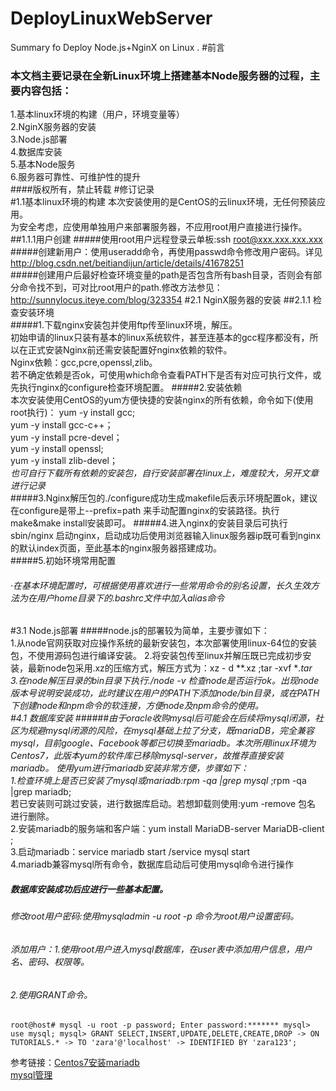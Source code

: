 # DeployLinuxWebServer
Summary fo Deploy Node.js+NginX on Linux .
#前言
### 本文档主要记录在全新Linux环境上搭建基本Node服务器的过程，主要内容包括：
1.基本linux环境的构建（用户，环境变量等）</br>
2.NginX服务器的安装</br>
3.Node.js部署</br>
4.数据库安装</br>
5.基本Node服务</br>
6.服务器可靠性、可维护性的提升</br>
####版权所有，禁止转载
#修订记录
</br>
#1.1基本linux环境的构建
本次安装使用的是CentOS的云linux环境，无任何预装应用。</br>
为安全考虑，应使用单独用户来部署服务器，不应用root用户直接进行操作。
##1.1.1用户创建
#####使用root用户远程登录云单板:ssh root@xxx.xxx.xxx.xxx 
#####创建新用户：使用useradd命令，再使用passwd命令修改用户密码。详见<http://blog.csdn.net/beitiandijun/article/details/41678251> </br>
#####创建用户后最好检查环境变量的path是否包含所有bash目录，否则会有部分命令找不到，可对比root用户的path.修改方法参见：<http://sunnylocus.iteye.com/blog/323354>
#2.1 NginX服务器的安装
##2.1.1 检查安装环境  
#####1.下载nginx安装包并使用ftp传至linux环境，解压。  
初始申请的linux只装有基本的linux系统软件，甚至连基本的gcc程序都没有，所以在正式安装Nginx前还需安装配置好nginx依赖的软件。  
Nginx依赖：gcc,pcre,openssl,zlib。  
若不确定依赖是否ok，可使用which命令查看PATH下是否有对应可执行文件，或先执行nginx的configure检查环境配置。
#####2.安装依赖  
本次安装使用CentOS的yum方便快捷的安装nginx的所有依赖，命令如下(使用root执行)： 
yum -y install gcc;   
yum -y install gcc-c++；   
yum -y install pcre-devel；  
yum -y install openssl;    
yum -y install zlib-devel；  
*也可自行下载所有依赖的安装包，自行安装部署在linux上，难度较大，另开文章进行记录*  
#####3.Nginx解压包的./configure成功生成makefile后表示环境配置ok，建议在configure是带上--prefix=path 来手动配置nginx的安装路径。执行make&make install安装即可。
#####4.进入nginx的安装目录后可执行sbin/nginx 启动nginx，启动成功后使用浏览器输入linux服务器ip既可看到nginx的默认index页面，至此基本的nginx服务器搭建成功。  
#####5.初始环境常用配置
###### ·在基本环境配置时，可根据使用喜欢进行一些常用命令的别名设置，长久生效方法为在用户home目录下的.bashrc文件中加入alias命令  
#3.1 Node.js部署
#####node.js的部署较为简单，主要步骤如下：   
1.从node官网获取对应操作系统的最新安装包，本次部署使用linux-64位的安装包，不使用源码包进行编译安装。
2.将安装包传至linux并解压既已完成初步安装，最新node包采用.xz的压缩方式，解压方式为：xz - d **.xz ;tar -xvf **.tar    
3.在node解压目录的bin目录下执行./node -v 检查node是否运行ok。出现node版本号说明安装成功，此时建议在用户的PATH下添加node/bin目录，或在PATH下创建node和npm命令的软连接，方便node及npm命令的使用。  
#4.1 数据库安装
######由于oracle收购mysql后可能会在后续将mysql闭源，社区为规避mysql闭源的风险，在mysql基础上拉了分支，既mariaDB，完全兼容mysql，目前google、Facebook等都已切换至mariadb。本次所用linux环境为Centos7，此版本yum的软件库已移除mysql-server，故推荐直接安装mariadb。
使用yum进行mariadb安装非常方便，步骤如下：  
1.检查环境上是否已安装了mysql或mariadb:rpm -qa |grep mysql*  ;rpm -qa |grep mariadb;  
  若已安装则可跳过安装，进行数据库启动。若想卸载则使用:yum -remove 包名 进行删除。   
2.安装mariadb的服务端和客户端：yum install MariaDB-server MariaDB-client ;   
3.启动mariadb：service mariadb start /service mysql start   
4.mariadb兼容mysql所有命令，数据库启动后可使用mysql命令进行操作  
##### 数据库安装成功后应进行一些基本配置。
###### 修改root用户密码:使用mysqladmin -u root -p 命令为root用户设置密码。
###### 添加用户：1.使用root用户进入mysql数据库，在user表中添加用户信息，用户名、密码、权限等。
######    2.使用GRANT命令。
`root@host# mysql -u root -p password;
Enter password:*******
mysql> use mysql;
mysql> GRANT SELECT,INSERT,UPDATE,DELETE,CREATE,DROP
    -> ON TUTORIALS.*
    -> TO 'zara'@'localhost'
    -> IDENTIFIED BY 'zara123';`   

参考链接：[Centos7安装mariadb](http://blog.csdn.net/heatheryun/article/details/51015354)   
[mysql管理](http://www.runoob.com/mysql/mysql-administration.html)



